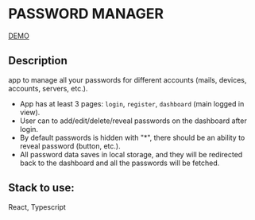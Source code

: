 # PASSWORD MANAGER

[DEMO](https://ernestofernandezua.github.io/react-login-saver-clear/)

## Description

app to manage all your passwords for different accounts (mails, devices, accounts, servers, etc.).

- App has at least 3 pages: `login`, `register`, `dashboard` (main logged in view).
- User can to add/edit/delete/reveal passwords on the dashboard after login.
- By default passwords is hidden with "*", there should be an ability to reveal password (button, etc.).
- All password data saves in local storage, and they will be redirected back to the dashboard and all the passwords will be fetched.

## Stack to use: 
React, Typescript

